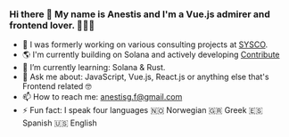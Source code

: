### Hi there 👋 My name is Anestis and I'm a Vue.js admirer and frontend lover. 🕵🏼‍♂️

- 🔭 I was formerly working on various consulting projects at [SYSCO](https://sysco.no/).
- 🌎 I'm currently building on Solana and actively developing [Contribute](https://www.contribute.xyz/)
-  🌱 I’m currently learning: Solana & Rust.
- 💬  Ask me about: JavaScript, Vue.js, React.js or anything else that's Frontend related 🤓
- 📫  How to reach me: anestisg.f@gmail.com
- ⚡ Fun fact: I speak four languages 🇳🇴 Norwegian  🇬🇷 Greek  🇪🇸 Spanish  🇺🇸 English
